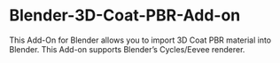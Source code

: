 # Blender-3D-Coat-PBR-Add-on
This Add-On for Blender allows you to import 3D Coat PBR material into Blender. This Add-on supports Blender’s Cycles/Eevee renderer.
